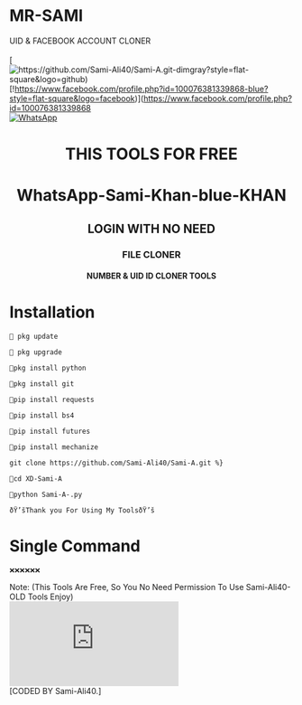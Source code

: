 # MR-SAMI
UID &amp; FACEBOOK ACCOUNT CLONER
<b></b> </br> <br>[![https://github.com/Sami-Ali40/Sami-A.git-dimgray?style=flat-square&logo=github)](https://github.com/Sami-Ali40/Sami-A.git)<br> [!https://www.facebook.com/profile.php?id=100076381339868-blue?style=flat-square&logo=facebook)](https://www.facebook.com/profile.php?id=100076381339868<br> [![WhatsApp](https://img.shields.io/badge/WhatsApp-Sami-Khan-blue?style=flat-square&logo=WhatsApp)](https://chat.whatsapp.com/FCTsqcPyPPCI8WsJZpK25o)

<h1 align="center"> THIS TOOLS FOR FREE</h1>

<h1 align="center"> WhatsApp-Sami-Khan-blue-KHAN</h1>



<h2 align="center"> LOGIN WITH NO NEED </h2>


<h3 align="center"> FILE CLONER</h3>

<h4 align="center"> NUMBER & UID ID CLONER TOOLS</h4>


# <b>Installation</b>

```
💫 pkg update

💫 pkg upgrade

💫pkg install python

💫pkg install git

💫pip install requests

💫pip install bs4

💫pip install futures

💫pip install mechanize

git clone https://github.com/Sami-Ali40/Sami-A.git %}

💫cd XD-Sami-A

💫python Sami-A-.py

ðŸ’šThank you For Using My ToolsðŸ’š

```

# Single Command 

```
❌❌❌❌❌❌
```

 Note: (This Tools Are Free, So You No Need Permission To Use Sami-Ali40-OLD Tools Enjoy)</br>
 [![Facebook](https://www.facebook.com/profile.php?id=100076381339868-blue?style=flat-square&logo=facebook)](https://www.facebook.com/profile.php?id=100076381339868-blue)</br>
 [CODED BY Sami-Ali40.]
